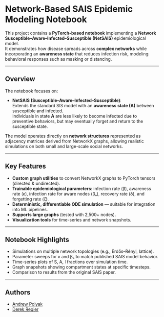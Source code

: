 # Network-Based SAIS Epidemic Modeling Notebook

This project contains a **PyTorch-based notebook** implementing a **Network Susceptible–Aware–Infected–Susceptible (NetSAIS)** epidemiological model.  
It demonstrates how disease spreads across **complex networks** while incorporating an **awareness state** that reduces infection risk, modeling behavioral responses such as masking or distancing.

---

## Overview

The notebook focuses on:

- **NetSAIS (Susceptible–Aware–Infected–Susceptible)**:  
  Extends the standard SIS model with an **awareness state (A)** between susceptible and infected.  
  Individuals in state **A** are less likely to become infected due to preventive behaviors, but may eventually forget and return to the susceptible state.

The model operates directly on **network structures** represented as adjacency matrices derived from NetworkX graphs, allowing realistic simulations on both small and large-scale social networks.

---

## Key Features

- **Custom graph utilities** to convert NetworkX graphs to PyTorch tensors (directed & undirected).  
- **Trainable epidemiological parameters**: infection rate (β), awareness rate (κ), infection rate for aware nodes (βₐ), recovery rate (δ), and forgetting rate (ζ).  
- **Deterministic, differentiable ODE simulation** — suitable for integration into ML pipelines.  
- **Supports large graphs** (tested with 2,500+ nodes).  
- **Visualization tools** for time-series and network snapshots.

---

## Notebook Highlights

- Simulations on multiple network topologies (e.g., Erdős–Rényi, lattice).  
- Parameter sweeps for κ and βₐ to match published SAIS model behavior.  
- Time-series plots of S, A, I fractions over simulation time.  
- Graph snapshots showing compartment states at specific timesteps.  
- Comparison to results from the original SAIS paper.

---

## Authors

- [Andrew Polyak](https://www.linkedin.com/in/andrewpolyak/)  
- [Derek Regier](https://www.linkedin.com/in/derek-regier-4a9255336/)
